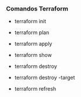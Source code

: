 ### Comandos Terraform

- terraform init
<!-- serve para 'inicializar' o terraform, baixar as dependencias, semelhante ao git init -->

- terraform plan
<!-- antes de dar o apply, de concretizar o commit, esse comando mostra como vai ficar o ambiente -->

- terraform apply
<!-- sobe o planejamento para o ambiente configurado, aws, azure, google clound ... -->

- terraform show
<!-- Mostra uma foto de como esta o ambiente -->
<!-- Lê o arquivo terraform.tfstate e exibe as informações associadas (IP, rede, etc) -->

- terraform destroy
<!-- Destrói todo o ambiente montado que está remoto -->

- terraform destroy -target <nome do recurso>
<!-- EX:  terraform destroy -target aws_s3_bucket.dev4 -->
<!-- Após deletado o elemento por esse comando é necessário deletar/comentar o código no arquivo também -->
<!-- 
    Dessa forma deletar diretamente o código já vai deletar tanto na AWS quanto no seu código,
    e claro após fazer isso é bom dar um plan e depois um apply
 -->

 - terraform refresh
 <!-- Recarrega a infra do terraform -->
 <!-- e mostra os outputs -->